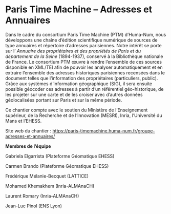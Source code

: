 # Paris Time Machine – Adresses et Annuaires
Dans le cadre du consortium Paris Time Machine (PTM) d’Huma-Num, nous développons une chaîne d’édition scientifique numérique de sources de type annuaires et répertoire d’adresses parisiennes. Notre intérêt se porte sur l’ *Annuaire des propriétaires et des propriétés de Paris et du département de la Seine* (1894-1937), conservé à la Bibliothèque nationale de France. Le consortium PTM œuvre à rendre l’ensemble de ces sources disponible en XML/TEI afin de pouvoir les analyser automatiquement et en extraire l’ensemble des adresses historiques parisiennes recensées dans le document telles que l’information des propriétaires (particuliers, public). Grâce aux systèmes d’information géographique (SIG), il sera ensuite possible géocoder ces adresses à partir d’un référentiel géo-historique, de les projeter sur une carte et de les croiser avec d’autres données géolocalisées portant sur Paris et sur la même période.

Ce chantier compte avec le soutien du Ministère de l’Enseignement supérieur, de la Recherche et de l’Innovation (MESRI), Inria, l’Université du Mans et l’EHESS.

Site web du chantier : https://paris-timemachine.huma-num.fr/groupe-adresses-et-annuaires/

**Membres de l’équipe**

Gabriela Elgarrista (Plateforme Géomatique EHESS)

Carmen Brando (Plateforme Géomatique EHESS)

Frédérique Mélanie-Becquet (LATTICE)

Mohamed Khemakhem (Inria-ALMAnaCH)

Laurent Romary (Inria-ALMAnaCH)

Jean-Luc Pinol (ENS Lyon)
